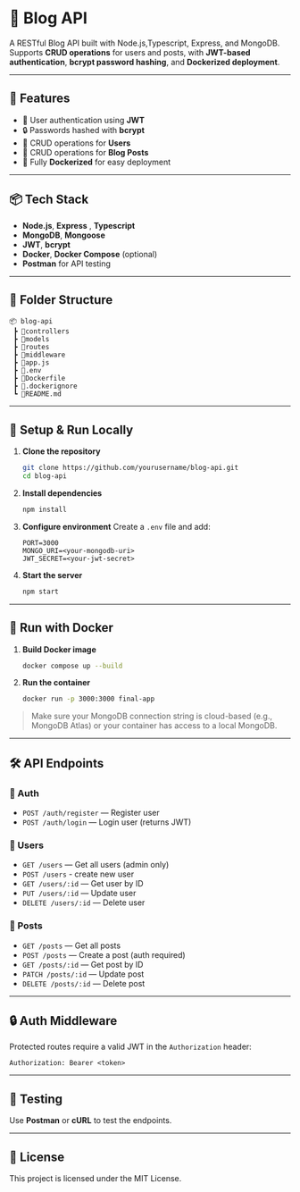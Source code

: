 # 📝 Blog API

A RESTful Blog API built with Node.js,Typescript, Express, and MongoDB.  
Supports **CRUD operations** for users and posts, with **JWT-based authentication**, **bcrypt password hashing**, and **Dockerized deployment**.

---

## 🚀 Features

- 🔐 User authentication using **JWT**
- 🔒 Passwords hashed with **bcrypt**
- 👤 CRUD operations for **Users**
- 📝 CRUD operations for **Blog Posts**
- 🐳 Fully **Dockerized** for easy deployment

---

## 📦 Tech Stack

- **Node.js**, **Express** , **Typescript**
- **MongoDB**, **Mongoose**
- **JWT**, **bcrypt**
- **Docker**, **Docker Compose** (optional)
- **Postman** for API testing

---

## 📁 Folder Structure

```
📦 blog-api
 ┣ 📂controllers
 ┣ 📂models
 ┣ 📂routes
 ┣ 📂middleware
 ┣ 📜app.js
 ┣ 📜.env
 ┣ 📜Dockerfile
 ┣ 📜.dockerignore
 ┗ 📜README.md
```

---

## 🔧 Setup & Run Locally

1. **Clone the repository**
   ```bash
   git clone https://github.com/yourusername/blog-api.git
   cd blog-api
   ```

2. **Install dependencies**
   ```bash
   npm install
   ```

3. **Configure environment**
   Create a `.env` file and add:
   ```env
   PORT=3000
   MONGO_URI=<your-mongodb-uri>
   JWT_SECRET=<your-jwt-secret>
   ```

4. **Start the server**
   ```bash
   npm start
   ```

---

## 🐳 Run with Docker

1. **Build Docker image**
   ```bash
   docker compose up --build
   ```

2. **Run the container**
   ```bash
   docker run -p 3000:3000 final-app
   ```

> Make sure your MongoDB connection string is cloud-based (e.g., MongoDB Atlas) or your container has access to a local MongoDB.

---

## 🛠 API Endpoints

### 🔐 Auth
- `POST /auth/register` — Register user
- `POST /auth/login` — Login user (returns JWT)

### 👤 Users
- `GET /users` — Get all users (admin only)
- `POST /users` - create new user
- `GET /users/:id` — Get user by ID
- `PUT /users/:id` — Update user
- `DELETE /users/:id` — Delete user

### 📝 Posts
- `GET /posts` — Get all posts
- `POST /posts` — Create a post (auth required)
- `GET /posts/:id` — Get post by ID
- `PATCH /posts/:id` — Update post
- `DELETE /posts/:id` — Delete post

---

## 🔒 Auth Middleware

Protected routes require a valid JWT in the `Authorization` header:
```
Authorization: Bearer <token>
```

---

## 🧪 Testing

Use **Postman** or **cURL** to test the endpoints.

---

## 📄 License

This project is licensed under the MIT License.